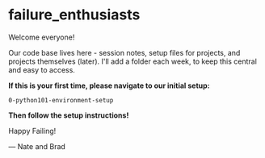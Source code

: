 # failure_enthusiasts

Welcome everyone! 

Our code base lives here - session notes, setup files for projects, and projects themselves (later). I'll add a folder each week, to keep this central and easy to access.

**If this is your first time, please navigate to our initial setup:**

`0-python101-environment-setup` 

**Then follow the setup instructions!**

Happy Failing!

&mdash; Nate and Brad

